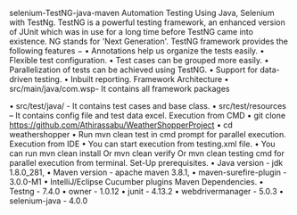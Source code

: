 selenium-TestNG-java-maven
Automation Testing Using Java, Selenium with TestNg.
TestNG is a powerful testing framework, an enhanced version of JUnit which was in use for a long time before TestNG came into existence. NG stands for 'Next Generation'.
TestNG framework provides the following features −
•	Annotations help us organize the tests easily.
•	Flexible test configuration.
•	Test cases can be grouped more easily.
•	Parallelization of tests can be achieved using TestNG.
•	Support for data-driven testing.
•	Inbuilt reporting.
Framework Architecture
•	src/main/java/com.wsp- It contains all framework packages

•	src/test/java/ - It contains test cases and base class.
•	src/test/resources – It contains config file and test data excel.
Execution from CMD
•	git clone https://github.com/Athirassabu/WeatherShopperProject
•	cd weathershopper
•	Run mvn clean test in cmd prompt for parallel execution.
Execution from IDE
•	You can start execution from testing.xml file.
•	You can run mvn clean install Or mvn clean verify Or mvn clean testing cmd for parallel execution from terminal.
Set-Up prerequisites.
•	Java version - jdk 1.8.0_281,
•	Maven version - apache maven 3.8.1,
•	maven-surefire-plugin - 3.0.0-M1
•	IntelliJ/Eclipse Cucumber plugins
Maven Dependencies.
•	Testng - 7.4.0
•	owner - 1.0.12
•	junit - 4.13.2
•	webdrivermanager - 5.0.3
•	selenium-java - 4.0.0

